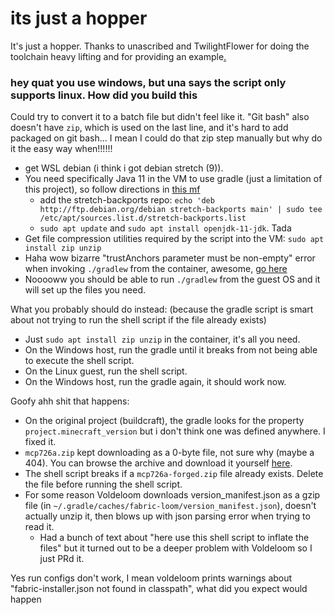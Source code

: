 # its just a hopper

It's just a hopper. Thanks to unascribed and TwilightFlower for doing the toolchain heavy lifting and for providing an example[.](https://github.com/BuildCraft/BuildCraft/tree/3.4.x)

### hey quat you use windows, but una says the script only supports linux. How did you build this

Could try to convert it to a batch file but didn't feel like it. "Git bash" also doesn't have `zip`, which is used on the last line, and it's hard to add packaged on git bash... I mean I could do that zip step manually but why do it the easy way when!!!!!!

* get WSL debian (i think i got debian stretch (9)).
* You need specifically Java 11 in the VM to use gradle (just a limitation of this project), so follow directions in [this mf](https://linuxize.com/post/install-java-on-debian-9/)
  * add the stretch-backports repo: `echo 'deb http://ftp.debian.org/debian stretch-backports main' | sudo tee /etc/apt/sources.list.d/stretch-backports.list`
  * `sudo apt update` and `sudo apt install openjdk-11-jdk`. Tada
* Get file compression utilities required by the script into the VM: `sudo apt install zip unzip`
* Haha wow bizarre "trustAnchors parameter must be non-empty" error when invoking `./gradlew` from the container, awesome, [go here](https://gist.github.com/mikaelhg/527204e746984cf9a33f7910bb8b4cb6)
* Nooooww you should be able to run `./gradlew` from the guest OS and it will set up the files you need.

What you probably should do instead: (because the gradle script is smart about not trying to run the shell script if the file already exists)

* Just `sudo apt install zip unzip` in the container, it's all you need.
* On the Windows host, run the gradle until it breaks from not being able to execute the shell script.
* On the Linux guest, run the shell script.
* On the Windows host, run the gradle again, it should work now.

Goofy ahh shit that happens:

* On the original project (buildcraft), the gradle looks for the property `project.minecraft_version` but i don't think one was defined anywhere. I fixed it.
* `mcp726a.zip` kept downloading as a 0-byte file, not sure why (maybe a 404). You can browse the archive and download it yourself [here](https://ia601701.us.archive.org/view_archive.php?archive=/29/items/minecraftcoderpack/minecraftcoderpack.zip).
* The shell script breaks if a `mcp726a-forged.zip` file already exists. Delete the file before running the shell script.
* For some reason Voldeloom downloads version_manifest.json as a gzip file (in `~/.gradle/caches/fabric-loom/version_manifest.json`), doesn't actually unzip it, then blows up with json parsing error when trying to read it.
  * Had a bunch of text about "here use this shell script to inflate the files" but it turned out to be a deeper problem with Voldeloom so I just PRd it.

Yes run configs don't work, I mean voldeloom prints warnings about "fabric-installer.json not found in classpath", what did you expect would happen